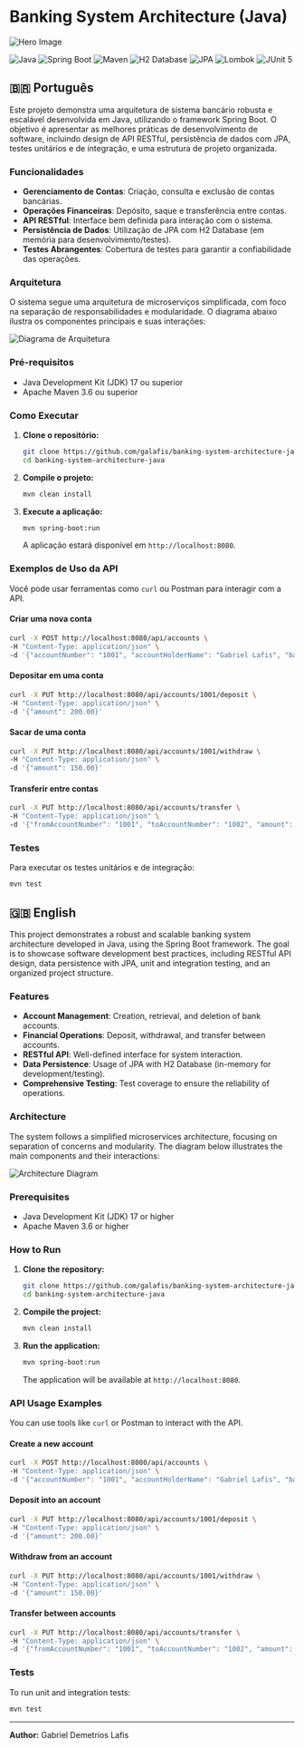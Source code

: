 # Banking System Architecture (Java)

![Hero Image](hero_image.png)

![Java](https://img.shields.io/badge/Java-ED8B00?style=for-the-badge&logo=java&logoColor=white)
![Spring Boot](https://img.shields.io/badge/Spring_Boot-F2F4F9?style=for-the-badge&logo=spring-boot)
![Maven](https://img.shields.io/badge/Apache_Maven-C71A36?style=for-the-badge&logo=apache-maven&logoColor=white)
![H2 Database](https://img.shields.io/badge/H2_Database-000000?style=for-the-badge&logo=h2&logoColor=white)
![JPA](https://img.shields.io/badge/JPA-6D2077?style=for-the-badge&logo=eclipse-persistence&logoColor=white)
![Lombok](https://img.shields.io/badge/Lombok-FF0000?style=for-the-badge&logo=lombok&logoColor=white)
![JUnit 5](https://img.shields.io/badge/JUnit5-25A162?style=for-the-badge&logo=junit5&logoColor=white)

## 🇧🇷 Português

Este projeto demonstra uma arquitetura de sistema bancário robusta e escalável desenvolvida em Java, utilizando o framework Spring Boot. O objetivo é apresentar as melhores práticas de desenvolvimento de software, incluindo design de API RESTful, persistência de dados com JPA, testes unitários e de integração, e uma estrutura de projeto organizada.

### Funcionalidades

-   **Gerenciamento de Contas**: Criação, consulta e exclusão de contas bancárias.
-   **Operações Financeiras**: Depósito, saque e transferência entre contas.
-   **API RESTful**: Interface bem definida para interação com o sistema.
-   **Persistência de Dados**: Utilização de JPA com H2 Database (em memória para desenvolvimento/testes).
-   **Testes Abrangentes**: Cobertura de testes para garantir a confiabilidade das operações.

### Arquitetura

O sistema segue uma arquitetura de microserviços simplificada, com foco na separação de responsabilidades e modularidade. O diagrama abaixo ilustra os componentes principais e suas interações:

![Diagrama de Arquitetura](docs/architecture_diagram.png)

### Pré-requisitos

-   Java Development Kit (JDK) 17 ou superior
-   Apache Maven 3.6 ou superior

### Como Executar

1.  **Clone o repositório:**
    ```bash
    git clone https://github.com/galafis/banking-system-architecture-java.git
    cd banking-system-architecture-java
    ```
2.  **Compile o projeto:**
    ```bash
    mvn clean install
    ```
3.  **Execute a aplicação:**
    ```bash
    mvn spring-boot:run
    ```
    A aplicação estará disponível em `http://localhost:8080`.

### Exemplos de Uso da API

Você pode usar ferramentas como `curl` ou Postman para interagir com a API.

#### Criar uma nova conta

```bash
curl -X POST http://localhost:8080/api/accounts \
-H "Content-Type: application/json" \
-d '{"accountNumber": "1001", "accountHolderName": "Gabriel Lafis", "balance": 1500.00}'
```

#### Depositar em uma conta

```bash
curl -X PUT http://localhost:8080/api/accounts/1001/deposit \
-H "Content-Type: application/json" \
-d '{"amount": 200.00}'
```

#### Sacar de uma conta

```bash
curl -X PUT http://localhost:8080/api/accounts/1001/withdraw \
-H "Content-Type: application/json" \
-d '{"amount": 150.00}'
```

#### Transferir entre contas

```bash
curl -X PUT http://localhost:8080/api/accounts/transfer \
-H "Content-Type: application/json" \
-d '{"fromAccountNumber": "1001", "toAccountNumber": "1002", "amount": 50.00}'
```

### Testes

Para executar os testes unitários e de integração:

```bash
mvn test
```

## 🇬🇧 English

This project demonstrates a robust and scalable banking system architecture developed in Java, using the Spring Boot framework. The goal is to showcase software development best practices, including RESTful API design, data persistence with JPA, unit and integration testing, and an organized project structure.

### Features

-   **Account Management**: Creation, retrieval, and deletion of bank accounts.
-   **Financial Operations**: Deposit, withdrawal, and transfer between accounts.
-   **RESTful API**: Well-defined interface for system interaction.
-   **Data Persistence**: Usage of JPA with H2 Database (in-memory for development/testing).
-   **Comprehensive Testing**: Test coverage to ensure the reliability of operations.

### Architecture

The system follows a simplified microservices architecture, focusing on separation of concerns and modularity. The diagram below illustrates the main components and their interactions:

![Architecture Diagram](docs/architecture_diagram.png)

### Prerequisites

-   Java Development Kit (JDK) 17 or higher
-   Apache Maven 3.6 or higher

### How to Run

1.  **Clone the repository:**
    ```bash
    git clone https://github.com/galafis/banking-system-architecture-java.git
    cd banking-system-architecture-java
    ```
2.  **Compile the project:**
    ```bash
    mvn clean install
    ```
3.  **Run the application:**
    ```bash
    mvn spring-boot:run
    ```
    The application will be available at `http://localhost:8080`.

### API Usage Examples

You can use tools like `curl` or Postman to interact with the API.

#### Create a new account

```bash
curl -X POST http://localhost:8080/api/accounts \
-H "Content-Type: application/json" \
-d '{"accountNumber": "1001", "accountHolderName": "Gabriel Lafis", "balance": 1500.00}'
```

#### Deposit into an account

```bash
curl -X PUT http://localhost:8080/api/accounts/1001/deposit \
-H "Content-Type: application/json" \
-d '{"amount": 200.00}'
```

#### Withdraw from an account

```bash
curl -X PUT http://localhost:8080/api/accounts/1001/withdraw \
-H "Content-Type: application/json" \
-d '{"amount": 150.00}'
```

#### Transfer between accounts

```bash
curl -X PUT http://localhost:8080/api/accounts/transfer \
-H "Content-Type: application/json" \
-d '{"fromAccountNumber": "1001", "toAccountNumber": "1002", "amount": 50.00}'
```

### Tests

To run unit and integration tests:

```bash
mvn test
```

---

**Author:** Gabriel Demetrios Lafis



